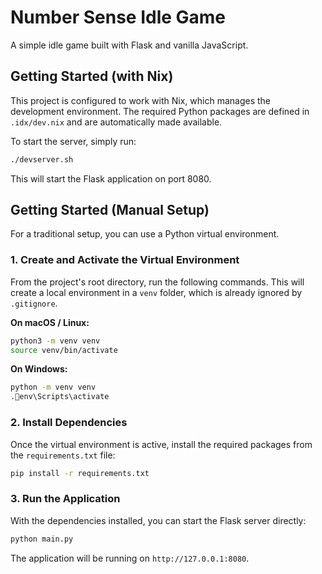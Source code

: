 # Number Sense Idle Game

A simple idle game built with Flask and vanilla JavaScript.

## Getting Started (with Nix)

This project is configured to work with Nix, which manages the development environment. The required Python packages are defined in `.idx/dev.nix` and are automatically made available.

To start the server, simply run:

```bash
./devserver.sh
```

This will start the Flask application on port 8080.

## Getting Started (Manual Setup)

For a traditional setup, you can use a Python virtual environment.

### 1. Create and Activate the Virtual Environment

From the project's root directory, run the following commands. This will create a local environment in a `venv` folder, which is already ignored by `.gitignore`.

**On macOS / Linux:**

```bash
python3 -m venv venv
source venv/bin/activate
```

**On Windows:**

```bash
python -m venv venv
.env\Scripts\activate
```

### 2. Install Dependencies

Once the virtual environment is active, install the required packages from the `requirements.txt` file:

```bash
pip install -r requirements.txt
```

### 3. Run the Application

With the dependencies installed, you can start the Flask server directly:

```bash
python main.py
```

The application will be running on `http://127.0.0.1:8080`.
